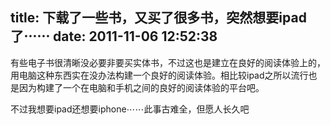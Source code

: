 title: 下载了一些书，又买了很多书，突然想要ipad了⋯⋯
date: 2011-11-06 12:52:38
---

有些电子书很清晰没必要非要买实体书，不过这也是建立在良好的阅读体验上的，用电脑这种东西实在没办法构建一个良好的阅读体验。相比较ipad之所以流行也是因为构建了一个在电脑和手机之间的良好的阅读体验的平台吧。

不过我想要ipad还想要iphone⋯⋯此事古难全，但愿人长久吧